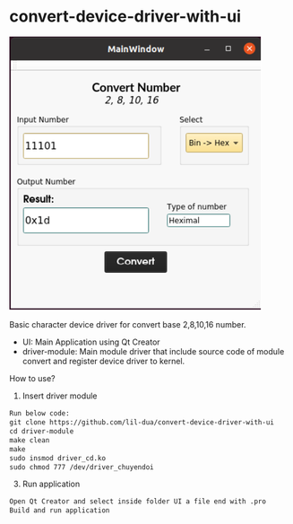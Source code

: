 # convert-device-driver-with-ui

<img src="Screenshot1.png" width = "450" > 

Basic character device driver for convert base 2,8,10,16 number.
  - UI: Main Application using Qt Creator
  - driver-module: Main module driver that include source code of module convert and register device driver to kernel.

How to use?
  1. Insert driver module
    
    Run below code:
    git clone https://github.com/lil-dua/convert-device-driver-with-ui
    cd driver-module
    make clean
    make
    sudo insmod driver_cd.ko
    sudo chmod 777 /dev/driver_chuyendoi
    
  3. Run application

    Open Qt Creator and select inside folder UI a file end with .pro
    Build and run application
